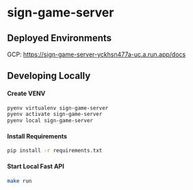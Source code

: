 # sign-game-server


## Deployed Environments

GCP: https://sign-game-server-yckhsn477a-uc.a.run.app/docs
## Developing Locally

#### Create VENV

```bash
pyenv virtualenv sign-game-server
pyenv activate sign-game-server
pyenv local sign-game-server
```

#### Install Requirements

```bash
pip install -r requirements.txt
```

#### Start Local Fast API
```bash
make run
```
